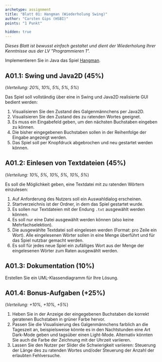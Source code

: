 ```yaml
---
archetype: assignment
title: "Blatt 01: Hangman (Wiederholung Swing)"
author: "Carsten Gips (HSBI)"
points: "1 Punkt"

hidden: true
---
```


<!--  pandoc -s -f markdown -t markdown+smart-grid_tables-multiline_tables-simple_tables --columns=94 --reference-links=true  b01.md  -o xxx.md  -->

*Dieses Blatt ist bewusst einfach gestaltet und dient der Wiederholung Ihrer Kenntnisse aus
der LV "Programmieren 1".*

Implementieren Sie in Java das Spiel [Hangman].

## A01.1: Swing und Java2D (45%)

(*Verteilung: 20%, 10%, 5%, 5%, 5%*)

Das Spiel soll vollständig über eine in Swing und Java2D realisierte GUI bedient werden:

1.  Visualisieren Sie den Zustand des Galgenmännchens per Java2D.
2.  Visualisieren Sie den Zustand des zu ratenden Wortes geeignet.
3.  Es muss ein Eingabefeld geben, um den nächsten Buchstaben eingeben zu können.
4.  Die bisher eingegebenen Buchstaben sollen in der Reihenfolge der Eingabe angezeigt werden.
5.  Das Spiel soll per Knopfdruck abgebrochen und neu gestartet werden können.

## A01.2: Einlesen von Textdateien (45%)

(*Verteilung: 10%, 5%, 10%, 5%, 10%, 5%*)

Es soll die Möglichkeit geben, eine Textdatei mit zu ratenden Wörtern einzulesen:

1.  Auf Anforderung des Nutzers soll ein Auswahldialog erscheinen.
2.  Startverzeichnis ist der Ordner, in dem das Spiel gestartet wurde.
3.  Es sollen nur Textdateien mit der Endung `.txt` ausgewählt werden können.
4.  Es soll nur eine Datei ausgewählt werden können (also keine Mehrfachselektion).
5.  Die ausgewählte Textdatei soll eingelesen werden (Format: pro Zeile ein Wort). Alle
    eingelesenen Wörter sollen in eine Menge überführt und für das Spiel nutzbar gemacht
    werden.
6.  Es soll für jedes neue Spiel ein zufälliges Wort aus der Menge der eingelesenen Wörter zum
    Raten ausgewählt werden.

## A01.3: Dokumentation (10%)

Erstellen Sie ein UML-Klassendiagramm für Ihre Lösung.

## A01.4: Bonus-Aufgaben (+25%)

(*Verteilung: +10%, +10%, +5%*)

1.  Heben Sie in der Anzeige der eingegebenen Buchstaben die korrekt geratenen Buchstaben in
    grüner Farbe hervor.
2.  Passen Sie die Visualisierung des Galgenmännchens farblich an die Tageszeit an,
    beispielsweise könnte es in den Nachtstunden eine Art Dark-Mode geben und tagsüber einen
    Light-Mode. Alternativ könnten Sie auch die Farbe der Zeichnung mit der Uhrzeit variieren.
3.  Lassen Sie den Nutzer per Slider die Schwierigkeit variieren: Steuerung der Länge des zu
    ratenden Wortes und/oder Steuerung der Anzahl der erlaubten Fehlversuche.

  [Hangman]: https://en.wikipedia.org/wiki/Hangman_(game)
